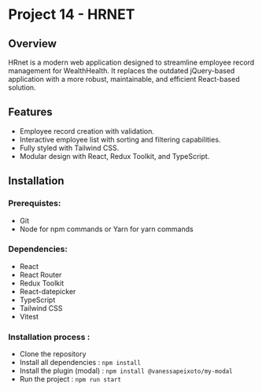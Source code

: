 # Project 14 - HRNET

## Overview  

HRnet is a modern web application designed to streamline employee record management for WealthHealth. It replaces the outdated jQuery-based application with a more robust, maintainable, and efficient React-based solution.  

## Features  
- Employee record creation with validation.  
- Interactive employee list with sorting and filtering capabilities.  
- Fully styled with Tailwind CSS.  
- Modular design with React, Redux Toolkit, and TypeScript.  

## Installation

### Prerequistes:

- Git
- Node for npm commands or Yarn for yarn commands

### Dependencies:

- React
- React Router
- Redux Toolkit
- React-datepicker 
- TypeScript
- Tailwind CSS
- Vitest

### Installation process :

- Clone the repository
- Install all dependencies : `npm install`
- Install the plugin (modal) : `npm install @vanessapeixoto/my-modal`
- Run the project : `npm run start`
